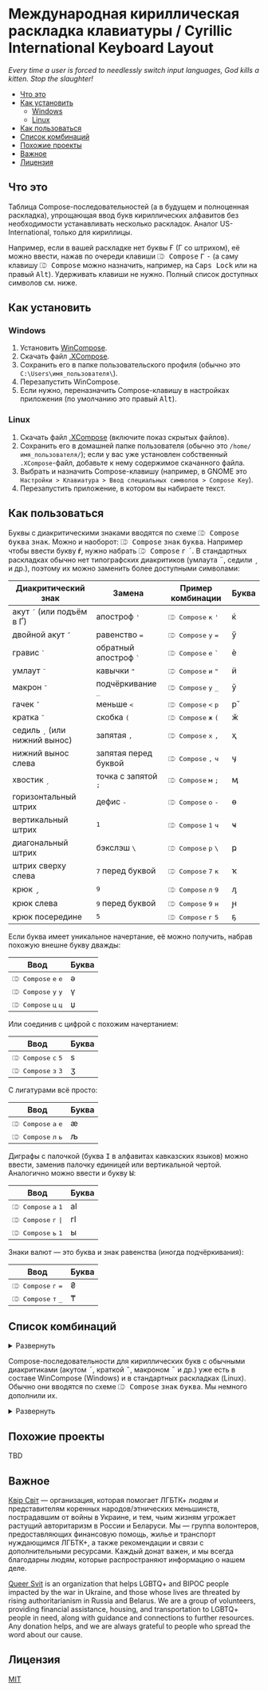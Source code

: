 # Международная кириллическая раскладка клавиатуры / Cyrillic International Keyboard Layout #

*Every time a user is forced to needlessly switch input languages, God kills a kitten. Stop the slaughter!*

- [Что это](#что-это)
- [Как установить](#как-установить)
	- [Windows](#windows)
	- [Linux](#linux)
- [Как пользоваться](#как-пользоваться)
- [Список комбинаций](#список-комбинаций)
- [Похожие проекты](#похожие-проекты)
- [Важное](#важное)
- [Лицензия](#лицензия)

## Что это ##

Таблица Compose-последовательностей (а в будущем и полноценная раскладка), упрощающая ввод букв кириллических алфавитов без необходимости устанавливать несколько раскладок. Аналог US-International, только для кириллицы.

Например, если в вашей раскладке нет буквы Ғ (Г со штрихом), её можно ввести, нажав по очереди клавиши <kbd>⎄ Compose</kbd> <kbd>Г</kbd> <kbd>-</kbd> (а саму клавишу <kbd>⎄ Compose</kbd> можно назначить, например, на <kbd>Caps Lock</kbd> или на правый <kbd>Alt</kbd>). Удерживать клавиши не нужно. Полный список доступных символов см. ниже.

## Как установить ##

### Windows ###

1. Установить [WinCompose](https://github.com/samhocevar/wincompose).
2. Скачать файл [.XCompose](https://github.com/roadkell/cyrillic-intl-layout/blob/main/.XCompose).
3. Сохранить его в папке пользовательского профиля (обычно это `C:\Users\имя_пользователя\`).
4. Перезапустить WinCompose.
5. Если нужно, переназначить Compose-клавишу в настройках приложения (по умолчанию это правый <kbd>Alt</kbd>).

### Linux ###

1. Скачать файл
   [.XCompose](https://github.com/roadkell/cyrillic-intl-layout/blob/main/.XCompose)
   (включите показ скрытых файлов).
2. Сохранить его в домашней папке пользователя (обычно это
   `/home/имя_пользователя/`); если у вас уже установлен собственный
   `.XCompose`-файл, добавьте к нему содержимое скачанного файла.
3. Выбрать и назначить Compose-клавишу (например, в GNOME это `Настройки >
   Клавиатура > Ввод специальных символов > Compose Key`).
4. Перезапустить приложение, в котором вы набираете текст.

## Как пользоваться ##

Буквы с диакритическими знаками вводятся по схеме <kbd>⎄ Compose</kbd> <kbd>буква</kbd> <kbd>знак</kbd>. Можно и наоборот: <kbd>⎄ Compose</kbd> <kbd>знак</kbd> <kbd>буква</kbd>. Например чтобы ввести букву **ѓ**, нужно набрать <kbd>⎄ Compose</kbd> <kbd>г</kbd> <kbd>´</kbd>. В стандартных раскладках обычно нет типографских диакритиков (умлаута <kbd>¨</kbd>, седили <kbd>¸</kbd> и др.), поэтому их можно заменить более доступными символами:

| Диакритический знак                    | Замена                          | Пример комбинации                               | Буква |
| -------------------------------------- | ------------------------------- | ----------------------------------------------- | ----- |
| акут <kbd>´</kbd> (или подъём в Ґ)     | апостроф <kbd>'</kbd>           | <kbd>⎄ Compose</kbd> <kbd>к</kbd> <kbd>'</kbd>  | ќ     |
| двойной акут <kbd>˝</kbd>              | равенство <kbd>=</kbd>          | <kbd>⎄ Compose</kbd> <kbd>у</kbd> <kbd>=</kbd>  | ӳ     |
| гравис <kbd>\`</kbd>                   | обратный апостроф <kbd>\`</kbd> | <kbd>⎄ Compose</kbd> <kbd>е</kbd> <kbd>`</kbd>  | ѐ     |
| умлаут <kbd>¨</kbd>                    | кавычки <kbd>"</kbd>            | <kbd>⎄ Compose</kbd> <kbd>и</kbd> <kbd>"</kbd>  | ӥ     |
| макрон <kbd>¯</kbd>                    | подчёркивание <kbd>_</kbd>      | <kbd>⎄ Compose</kbd> <kbd>у</kbd> <kbd>_</kbd>  | ӯ     |
| гачек <kbd>ˇ</kbd>                     | меньше <kbd><</kbd>             | <kbd>⎄ Compose</kbd> <kbd><</kbd> <kbd>р</kbd>  | р̌     |
| кратка <kbd>˘</kbd>                    | скобка <kbd>(</kbd>             | <kbd>⎄ Compose</kbd> <kbd>ж</kbd> <kbd>(</kbd>  | ӂ     |
| седиль <kbd>¸</kbd> (или нижний вынос) | запятая <kbd>,</kbd>            | <kbd>⎄ Compose</kbd> <kbd>х</kbd> <kbd>,</kbd>  | ҳ     |
| нижний вынос слева                     | запятая перед буквой            | <kbd>⎄ Compose</kbd> <kbd>,</kbd> <kbd>ч</kbd>  | ӌ     |
| хвостик <kbd>ˏ</kbd>                   | точка с запятой <kbd>;</kbd>    | <kbd>⎄ Compose</kbd> <kbd>м</kbd> <kbd>;</kbd>  | ӎ     |
| горизонтальный штрих                   | дефис <kbd>-</kbd>              | <kbd>⎄ Compose</kbd> <kbd>о</kbd> <kbd>-</kbd>  | ө     |
| вертикальный штрих                     | <kbd>1</kbd>                    | <kbd>⎄ Compose</kbd> <kbd>1</kbd> <kbd>ч</kbd>  | ҹ     |
| диагональный штрих                     | бэкслэш <kbd>\\</kbd>           | <kbd>⎄ Compose</kbd> <kbd>р</kbd> <kbd>\\</kbd> | ҏ     |
| штрих сверху слева                     | <kbd>7</kbd> перед буквой       | <kbd>⎄ Compose</kbd> <kbd>7</kbd> <kbd>к</kbd>  | ҡ     |
| крюк <kbd> ̡</kbd>                      | <kbd>9</kbd>                    | <kbd>⎄ Compose</kbd> <kbd>л</kbd> <kbd>9</kbd>  | ԓ     |
| крюк слева                             | <kbd>9</kbd> перед буквой       | <kbd>⎄ Compose</kbd> <kbd>9</kbd> <kbd>н</kbd>  | ԩ     |
| крюк посередине                        | <kbd>5</kbd>                    | <kbd>⎄ Compose</kbd> <kbd>г</kbd> <kbd>5</kbd>  | ҕ     |

Если буква имеет уникальное начертание, её можно получить, набрав похожую внешне букву дважды:

| Ввод                                           | Буква |
| ---------------------------------------------- | ----- |
| <kbd>⎄ Compose</kbd> <kbd>е</kbd> <kbd>е</kbd> | ә     |
| <kbd>⎄ Compose</kbd> <kbd>у</kbd> <kbd>у</kbd> | ү     |
| <kbd>⎄ Compose</kbd> <kbd>ц</kbd> <kbd>ц</kbd> | џ     |

Или соединив с цифрой с похожим начертанием:

| Ввод                                           | Буква |
| ---------------------------------------------- | ----- |
| <kbd>⎄ Compose</kbd> <kbd>с</kbd> <kbd>5</kbd> | ѕ     |
| <kbd>⎄ Compose</kbd> <kbd>з</kbd> <kbd>3</kbd> | ӡ     |

С лигатурами всё просто:

| Ввод                                           | Буква |
| ---------------------------------------------- | ----- |
| <kbd>⎄ Compose</kbd> <kbd>а</kbd> <kbd>е</kbd> | ӕ     |
| <kbd>⎄ Compose</kbd> <kbd>л</kbd> <kbd>ь</kbd> | љ     |

Диграфы с палочкой (буква <kbd>Ӏ</kbd> в алфавитах кавказских языков) можно ввести, заменив палочку единицей или вертикальной чертой. Аналогично можно ввести и букву <kbd>Ы</kbd>:

| Ввод                                            | Буква |
| ----------------------------------------------- | ----- |
| <kbd>⎄ Compose</kbd> <kbd>а</kbd> <kbd>1</kbd>  | аӀ    |
| <kbd>⎄ Compose</kbd> <kbd>г</kbd> <kbd>\|</kbd> | гӀ    |
| <kbd>⎄ Compose</kbd> <kbd>ь</kbd> <kbd>1</kbd>  | ы     |

Знаки валют — это буква и знак равенства (иногда подчёркивания):

| Ввод                                           | Буква |
| ---------------------------------------------- | ----- |
| <kbd>⎄ Compose</kbd> <kbd>г</kbd> <kbd>=</kbd> | ₴     |
| <kbd>⎄ Compose</kbd> <kbd>т</kbd> <kbd>_</kbd> | ₸     |

## Список комбинаций ##

<details><summary>Развернуть</summary>

| Ввод                                                                     | Буква |
| ------------------------------------------------------------------------ | ----- |
| <kbd>⎄ Compose</kbd> <kbd>г</kbd> <kbd>г</kbd>                           | ѕ     |
| <kbd>⎄ Compose</kbd> <kbd>е</kbd> <kbd>е</kbd>                           | ә     |
| <kbd>⎄ Compose</kbd> <kbd>ё</kbd> <kbd>ё</kbd>                           | ӛ     |
| <kbd>⎄ Compose</kbd> <kbd>з</kbd> <kbd>з</kbd>                           | ԑ     |
| <kbd>⎄ Compose</kbd> <kbd>м</kbd> <kbd>м</kbd>                           | ԝ     |
| <kbd>⎄ Compose</kbd> <kbd>о</kbd> <kbd>о</kbd>                           | ҩ     |
| <kbd>⎄ Compose</kbd> <kbd>у</kbd> <kbd>у</kbd>                           | ү     |
| <kbd>⎄ Compose</kbd> <kbd>ц</kbd> <kbd>ц</kbd>                           | џ     |
| <kbd>⎄ Compose</kbd> <kbd>ч</kbd> <kbd>ч</kbd>                           | һ     |
| <kbd>⎄ Compose</kbd> <kbd>э</kbd> <kbd>э</kbd>                           | є     |
| **Лигатуры**                                                             |       |
| <kbd>⎄ Compose</kbd> <kbd>а</kbd> <kbd>е</kbd>                           | ӕ     |
| <kbd>⎄ Compose</kbd> <kbd>л</kbd> <kbd>ь</kbd>                           | љ     |
| <kbd>⎄ Compose</kbd> <kbd>н</kbd> <kbd>г</kbd>                           | ҥ     |
| <kbd>⎄ Compose</kbd> <kbd>н</kbd> <kbd>ь</kbd>                           | њ     |
| <kbd>⎄ Compose</kbd> <kbd>т</kbd> <kbd>ц</kbd>                           | ҵ     |
| **Диграфы**                                                              |       |
| <kbd>⎄ Compose</kbd> <kbd>ь</kbd> <kbd>і</kbd>                           | ы     |
| <kbd>⎄ Compose</kbd> <kbd>ь</kbd> <kbd>\|</kbd>                          | ы     |
| <kbd>⎄ Compose</kbd> <kbd>ь</kbd> <kbd>1</kbd>                           | ы     |
| <kbd>⎄ Compose</kbd> <kbd>¨</kbd> <kbd>ь</kbd> <kbd>і</kbd>              | ӹ     |
| <kbd>⎄ Compose</kbd> <kbd>"</kbd> <kbd>ь</kbd> <kbd>і</kbd>              | ӹ     |
| <kbd>⎄ Compose</kbd> <kbd>а</kbd> <kbd>\|</kbd>                          | аӀ    |
| <kbd>⎄ Compose</kbd> <kbd>а</kbd> <kbd>1</kbd>                           | аӀ    |
| <kbd>⎄ Compose</kbd> <kbd>г</kbd> <kbd>\|</kbd>                          | гӀ    |
| <kbd>⎄ Compose</kbd> <kbd>г</kbd> <kbd>1</kbd>                           | гӀ    |
| <kbd>⎄ Compose</kbd> <kbd>к</kbd> <kbd>\|</kbd>                          | кӀ    |
| <kbd>⎄ Compose</kbd> <kbd>к</kbd> <kbd>1</kbd>                           | кӀ    |
| <kbd>⎄ Compose</kbd> <kbd>л</kbd> <kbd>\|</kbd>                          | лІ    |
| <kbd>⎄ Compose</kbd> <kbd>л</kbd> <kbd>1</kbd>                           | лІ    |
| <kbd>⎄ Compose</kbd> <kbd>о</kbd> <kbd>\|</kbd>                          | оӀ    |
| <kbd>⎄ Compose</kbd> <kbd>о</kbd> <kbd>1</kbd>                           | оӀ    |
| <kbd>⎄ Compose</kbd> <kbd>п</kbd> <kbd>\|</kbd>                          | пӀ    |
| <kbd>⎄ Compose</kbd> <kbd>п</kbd> <kbd>1</kbd>                           | пӀ    |
| <kbd>⎄ Compose</kbd> <kbd>т</kbd> <kbd>\|</kbd>                          | тӀ    |
| <kbd>⎄ Compose</kbd> <kbd>т</kbd> <kbd>1</kbd>                           | тӀ    |
| <kbd>⎄ Compose</kbd> <kbd>у</kbd> <kbd>\|</kbd>                          | уӀ    |
| <kbd>⎄ Compose</kbd> <kbd>у</kbd> <kbd>1</kbd>                           | уӀ    |
| <kbd>⎄ Compose</kbd> <kbd>ф</kbd> <kbd>\|</kbd>                          | фӀ    |
| <kbd>⎄ Compose</kbd> <kbd>ф</kbd> <kbd>1</kbd>                           | фӀ    |
| <kbd>⎄ Compose</kbd> <kbd>х</kbd> <kbd>\|</kbd>                          | хӀ    |
| <kbd>⎄ Compose</kbd> <kbd>х</kbd> <kbd>1</kbd>                           | хӀ    |
| <kbd>⎄ Compose</kbd> <kbd>ц</kbd> <kbd>\|</kbd>                          | цӀ    |
| <kbd>⎄ Compose</kbd> <kbd>ц</kbd> <kbd>1</kbd>                           | цӀ    |
| <kbd>⎄ Compose</kbd> <kbd>ч</kbd> <kbd>\|</kbd>                          | чӀ    |
| <kbd>⎄ Compose</kbd> <kbd>ч</kbd> <kbd>1</kbd>                           | чӀ    |
| <kbd>⎄ Compose</kbd> <kbd>ш</kbd> <kbd>\|</kbd>                          | шІ    |
| <kbd>⎄ Compose</kbd> <kbd>ш</kbd> <kbd>1</kbd>                           | шІ    |
| <kbd>⎄ Compose</kbd> <kbd>щ</kbd> <kbd>\|</kbd>                          | щІ    |
| <kbd>⎄ Compose</kbd> <kbd>щ</kbd> <kbd>1</kbd>                           | щІ    |
| <kbd>⎄ Compose</kbd> <kbd>ы</kbd> <kbd>\|</kbd>                          | ыӀ    |
| <kbd>⎄ Compose</kbd> <kbd>ы</kbd> <kbd>1</kbd>                           | ыӀ    |
| <kbd>⎄ Compose</kbd> <kbd>\|</kbd> <kbd>У</kbd>                          | Іу    |
| <kbd>⎄ Compose</kbd> <kbd>1</kbd> <kbd>У</kbd>                           | Іу    |
| <kbd>⎄ Compose</kbd> <kbd>\|</kbd> <kbd>у</kbd>                          | Іу    |
| <kbd>⎄ Compose</kbd> <kbd>1</kbd> <kbd>у</kbd>                           | Іу    |
| **Палочка**                                                              |       |
| <kbd>⎄ Compose</kbd> <kbd>˙</kbd> <kbd>і</kbd>                           | Ӏ     |
| <kbd>⎄ Compose</kbd> <kbd>і</kbd> <kbd>˙</kbd>                           | Ӏ     |
| <kbd>⎄ Compose</kbd> <kbd>.</kbd> <kbd>і</kbd>                           | Ӏ     |
| <kbd>⎄ Compose</kbd> <kbd>і</kbd> <kbd>.</kbd>                           | Ӏ     |
| <kbd>⎄ Compose</kbd> <kbd>ь</kbd> <kbd>ы</kbd>                           | Ӏ     |
| <kbd>⎄ Compose</kbd> <kbd>ы</kbd> <kbd>ь</kbd>                           | Ӏ     |
| **Кириллические і, ї, ј на основе и, й**                                 |       |
| <kbd>⎄ Compose</kbd> <kbd>˙</kbd> <kbd>и</kbd>                           | і     |
| <kbd>⎄ Compose</kbd> <kbd>и</kbd> <kbd>˙</kbd>                           | і     |
| <kbd>⎄ Compose</kbd> <kbd>.</kbd> <kbd>и</kbd>                           | і     |
| <kbd>⎄ Compose</kbd> <kbd>и</kbd> <kbd>.</kbd>                           | і     |
| <kbd>⎄ Compose</kbd> <kbd>¨</kbd> <kbd>й</kbd>                           | ї     |
| <kbd>⎄ Compose</kbd> <kbd>й</kbd> <kbd>¨</kbd>                           | ї     |
| <kbd>⎄ Compose</kbd> <kbd>"</kbd> <kbd>й</kbd>                           | ї     |
| <kbd>⎄ Compose</kbd> <kbd>й</kbd> <kbd>"</kbd>                           | ї     |
| <kbd>⎄ Compose</kbd> <kbd>˙</kbd> <kbd>й</kbd>                           | ј     |
| <kbd>⎄ Compose</kbd> <kbd>й</kbd> <kbd>˙</kbd>                           | ј     |
| <kbd>⎄ Compose</kbd> <kbd>.</kbd> <kbd>й</kbd>                           | ј     |
| <kbd>⎄ Compose</kbd> <kbd>й</kbd> <kbd>.</kbd>                           | ј     |
| **Буквы с вертикальным штрихом**                                         |       |
| <kbd>⎄ Compose</kbd> <kbd>\|</kbd> <kbd>к</kbd>                          | ҝ     |
| <kbd>⎄ Compose</kbd> <kbd>1</kbd> <kbd>к</kbd>                           | ҝ     |
| <kbd>⎄ Compose</kbd> <kbd>\|</kbd> <kbd>ч</kbd>                          | ҹ     |
| <kbd>⎄ Compose</kbd> <kbd>1</kbd> <kbd>ч</kbd>                           | ҹ     |
| **Буквы с горизонтальным штрихом**                                       |       |
| <kbd>⎄ Compose</kbd> <kbd>-</kbd> <kbd>о</kbd>                           | ө     |
| <kbd>⎄ Compose</kbd> <kbd>о</kbd> <kbd>-</kbd>                           | ө     |
| <kbd>⎄ Compose</kbd> <kbd>-</kbd> <kbd>г</kbd>                           | ғ     |
| <kbd>⎄ Compose</kbd> <kbd>г</kbd> <kbd>-</kbd>                           | ғ     |
| <kbd>⎄ Compose</kbd> <kbd>-</kbd> <kbd>к</kbd>                           | ҟ     |
| <kbd>⎄ Compose</kbd> <kbd>к</kbd> <kbd>-</kbd>                           | ҟ     |
| <kbd>⎄ Compose</kbd> <kbd>-</kbd> <kbd>ү</kbd>                           | ұ     |
| <kbd>⎄ Compose</kbd> <kbd>-</kbd> <kbd>у</kbd>                           | ұ     |
| <kbd>⎄ Compose</kbd> <kbd>ү</kbd> <kbd>-</kbd>                           | ұ     |
| <kbd>⎄ Compose</kbd> <kbd>у</kbd> <kbd>-</kbd>                           | ұ     |
| <kbd>⎄ Compose</kbd> <kbd>-</kbd> <kbd>х</kbd>                           | ӿ     |
| <kbd>⎄ Compose</kbd> <kbd>х</kbd> <kbd>-</kbd>                           | ӿ     |
| <kbd>⎄ Compose</kbd> <kbd>-</kbd> <kbd>е</kbd>                           | ҽ     |
| <kbd>⎄ Compose</kbd> <kbd>е</kbd> <kbd>-</kbd>                           | ҽ     |
| <kbd>⎄ Compose</kbd> <kbd>-</kbd> <kbd>һ</kbd>                           | ћ     |
| <kbd>⎄ Compose</kbd> <kbd>һ</kbd> <kbd>-</kbd>                           | ћ     |
| <kbd>⎄ Compose</kbd> <kbd>-</kbd> <kbd>ч</kbd> <kbd>ч</kbd>              | ћ     |
| <kbd>⎄ Compose</kbd> <kbd>-</kbd> <kbd>ь</kbd>                           | ҍ     |
| <kbd>⎄ Compose</kbd> <kbd>ь</kbd> <kbd>-</kbd>                           | ҍ     |
| **Буквы с диагональным штрихом**                                         |       |
| <kbd>⎄ Compose</kbd> <kbd>к</kbd> <kbd>\\</kbd>                          | ԟ     |
| <kbd>⎄ Compose</kbd> <kbd>\\</kbd> <kbd>к</kbd>                          | ԟ     |
| <kbd>⎄ Compose</kbd> <kbd>р</kbd> <kbd>\\</kbd>                          | ҏ     |
| <kbd>⎄ Compose</kbd> <kbd>\\</kbd> <kbd>р</kbd>                          | ҏ     |
| **Буквы со штрихом сверху слева**                                        |       |
| <kbd>⎄ Compose</kbd> <kbd>7</kbd> <kbd>ь</kbd>                           | ъ     |
| <kbd>⎄ Compose</kbd> <kbd>7</kbd> <kbd>к</kbd>                           | ҡ     |
| <kbd>⎄ Compose</kbd> <kbd>7</kbd> <kbd>ы</kbd>                           | ꙑ     |
| <kbd>⎄ Compose</kbd> <kbd>7</kbd> <kbd>ъ</kbd>                           | ь     |
| **Буквы с седилью**                                                      |       |
| <kbd>⎄ Compose</kbd> <kbd>,</kbd> <kbd>з</kbd>                           | ҙ     |
| <kbd>⎄ Compose</kbd> <kbd>з</kbd> <kbd>,</kbd>                           | ҙ     |
| <kbd>⎄ Compose</kbd> <kbd>¸</kbd> <kbd>з</kbd>                           | ҙ     |
| <kbd>⎄ Compose</kbd> <kbd>з</kbd> <kbd>¸</kbd>                           | ҙ     |
| <kbd>⎄ Compose</kbd> <kbd>,</kbd> <kbd>с</kbd>                           | ҫ     |
| <kbd>⎄ Compose</kbd> <kbd>с</kbd> <kbd>,</kbd>                           | ҫ     |
| <kbd>⎄ Compose</kbd> <kbd>¸</kbd> <kbd>с</kbd>                           | ҫ     |
| <kbd>⎄ Compose</kbd> <kbd>с</kbd> <kbd>¸</kbd>                           | ҫ     |
| **Буквы с подъёмом**                                                     |       |
| <kbd>⎄ Compose</kbd> <kbd>г</kbd> <kbd>'</kbd>                           | ґ     |
| **Буквы с нижним выносным элементом**                                    |       |
| <kbd>⎄ Compose</kbd> <kbd>т</kbd> <kbd>с</kbd>                           | ц     |
| <kbd>⎄ Compose</kbd> <kbd>ш</kbd> <kbd>,</kbd>                           | щ     |
| <kbd>⎄ Compose</kbd> <kbd>ж</kbd> <kbd>,</kbd>                           | җ     |
| <kbd>⎄ Compose</kbd> <kbd>к</kbd> <kbd>,</kbd>                           | қ     |
| <kbd>⎄ Compose</kbd> <kbd>н</kbd> <kbd>,</kbd>                           | ң     |
| <kbd>⎄ Compose</kbd> <kbd>х</kbd> <kbd>,</kbd>                           | ҳ     |
| <kbd>⎄ Compose</kbd> <kbd>ч</kbd> <kbd>,</kbd>                           | ҷ     |
| <kbd>⎄ Compose</kbd> <kbd>г</kbd> <kbd>,</kbd>                           | ӷ     |
| <kbd>⎄ Compose</kbd> <kbd>л</kbd> <kbd>,</kbd>                           | ԯ     |
| <kbd>⎄ Compose</kbd> <kbd>п</kbd> <kbd>,</kbd>                           | ԥ     |
| <kbd>⎄ Compose</kbd> <kbd>т</kbd> <kbd>,</kbd>                           | ҭ     |
| <kbd>⎄ Compose</kbd> <kbd>һ</kbd> <kbd>,</kbd>                           | ԧ     |
| <kbd>⎄ Compose</kbd> <kbd>'</kbd> <kbd>ч</kbd> <kbd>ч</kbd>              | ԧ     |
| <kbd>⎄ Compose</kbd> <kbd>о</kbd> <kbd>,</kbd>                           | ԛ     |
| **Буквы с нижним выносом слева**                                         |       |
| <kbd>⎄ Compose</kbd> <kbd>,</kbd> <kbd>ч</kbd>                           | ӌ     |
| **Буквы с нижним выносом посередине**                                    |       |
| <kbd>⎄ Compose</kbd> <kbd>,</kbd> <kbd>ц</kbd>                           | џ     |
| <kbd>⎄ Compose</kbd> <kbd>ц</kbd> <kbd>,</kbd>                           | џ     |
| <kbd>⎄ Compose</kbd> <kbd>!</kbd> <kbd>ш</kbd>                           | џ     |
| <kbd>⎄ Compose</kbd> <kbd>\|</kbd> <kbd>ш</kbd>                          | џ     |
| <kbd>⎄ Compose</kbd> <kbd>1</kbd> <kbd>ш</kbd>                           | џ     |
| <kbd>⎄ Compose</kbd> <kbd>ш</kbd> <kbd>!</kbd>                           | џ     |
| <kbd>⎄ Compose</kbd> <kbd>е</kbd> <kbd>,</kbd>                           | ҿ     |
| <kbd>⎄ Compose</kbd> <kbd>,</kbd> <kbd>е</kbd>                           | ҿ     |
| **Буквы с крюком**                                                       |       |
| <kbd>⎄ Compose</kbd> <kbd>і</kbd> <kbd>9</kbd>                           | ј     |
| <kbd>⎄ Compose</kbd> <kbd>к</kbd> <kbd>5</kbd>                           | ӄ     |
| <kbd>⎄ Compose</kbd> <kbd>к</kbd> <kbd>9</kbd>                           | ӄ     |
| <kbd>⎄ Compose</kbd> <kbd>к</kbd> <kbd>ј</kbd>                           | ӄ     |
| <kbd>⎄ Compose</kbd> <kbd>л</kbd> <kbd>9</kbd>                           | ԓ     |
| <kbd>⎄ Compose</kbd> <kbd>л</kbd> <kbd>ј</kbd>                           | ԓ     |
| <kbd>⎄ Compose</kbd> <kbd>н</kbd> <kbd>9</kbd>                           | ӈ     |
| <kbd>⎄ Compose</kbd> <kbd>н</kbd> <kbd>ј</kbd>                           | ӈ     |
| <kbd>⎄ Compose</kbd> <kbd>х</kbd> <kbd>9</kbd>                           | ӽ     |
| <kbd>⎄ Compose</kbd> <kbd>х</kbd> <kbd>ј</kbd>                           | ӽ     |
| <kbd>⎄ Compose</kbd> <kbd>ғ</kbd> <kbd>9</kbd>                           | ӻ     |
| <kbd>⎄ Compose</kbd> <kbd>г</kbd> <kbd>9</kbd>                           | ӻ     |
| **Буквы с крюком посередине**                                            |       |
| <kbd>⎄ Compose</kbd> <kbd>г</kbd> <kbd>5</kbd>                           | ҕ     |
| <kbd>⎄ Compose</kbd> <kbd>г</kbd> <kbd>ј</kbd>                           | ҕ     |
| <kbd>⎄ Compose</kbd> <kbd>п</kbd> <kbd>5</kbd>                           | ҧ     |
| <kbd>⎄ Compose</kbd> <kbd>п</kbd> <kbd>ј</kbd>                           | ҧ     |
| <kbd>⎄ Compose</kbd> <kbd>ћ</kbd> <kbd>5</kbd>                           | ђ     |
| <kbd>⎄ Compose</kbd> <kbd>һ</kbd> <kbd>5</kbd>                           | ђ     |
| <kbd>⎄ Compose</kbd> <kbd>һ</kbd> <kbd>ј</kbd>                           | ђ     |
| <kbd>⎄ Compose</kbd> <kbd>т</kbd> <kbd>5</kbd>                           | ђ     |
| <kbd>⎄ Compose</kbd> <kbd>т</kbd> <kbd>ј</kbd>                           | ђ     |
| **Буквы с крюком слева**                                                 |       |
| <kbd>⎄ Compose</kbd> <kbd>9</kbd> <kbd>н</kbd>                           | ԩ     |
| <kbd>⎄ Compose</kbd> <kbd>л</kbd> <kbd>н</kbd>                           | ԩ     |
| <kbd>⎄ Compose</kbd> <kbd>ј</kbd> <kbd>н</kbd>                           | ԩ     |
| **Буквы с хвостиком**                                                    |       |
| <kbd>⎄ Compose</kbd> <kbd>л</kbd> <kbd>;</kbd>                           | ӆ     |
| <kbd>⎄ Compose</kbd> <kbd>м</kbd> <kbd>;</kbd>                           | ӎ     |
| <kbd>⎄ Compose</kbd> <kbd>н</kbd> <kbd>;</kbd>                           | ӊ     |
| **Буквы других форм**                                                    |       |
| <kbd>⎄ Compose</kbd> <kbd>с</kbd> <kbd>5</kbd>                           | ѕ     |
| <kbd>⎄ Compose</kbd> <kbd>5</kbd> <kbd>с</kbd>                           | ѕ     |
| <kbd>⎄ Compose</kbd> <kbd>з</kbd> <kbd>3</kbd>                           | ӡ     |
| <kbd>⎄ Compose</kbd> <kbd>3</kbd> <kbd>з</kbd>                           | ӡ     |
| <kbd>⎄ Compose</kbd> <kbd>с</kbd> <kbd>о</kbd>                           | ҩ     |
| <kbd>⎄ Compose</kbd> <kbd>с</kbd> <kbd>0</kbd>                           | ҩ     |
| <kbd>⎄ Compose</kbd> <kbd>0</kbd> <kbd>с</kbd>                           | ҩ     |
| <kbd>⎄ Compose</kbd> <kbd>о</kbd> <kbd>0</kbd>                           | ҩ     |
| <kbd>⎄ Compose</kbd> <kbd>0</kbd> <kbd>о</kbd>                           | ҩ     |
| **Буквы с несколькими диакритиками**                                     |       |
| <kbd>⎄ Compose</kbd> <kbd>"</kbd> <kbd>-</kbd> <kbd>о</kbd>              | ӫ     |
| <kbd>⎄ Compose</kbd> <kbd>-</kbd> <kbd>"</kbd> <kbd>о</kbd>              | ӫ     |
| <kbd>⎄ Compose</kbd> <kbd>"</kbd> <kbd>ш</kbd> <kbd>в</kbd> <kbd>а</kbd> | ӛ     |
| <kbd>⎄ Compose</kbd> <kbd>ш</kbd> <kbd>в</kbd> <kbd>а</kbd> <kbd>"</kbd> | ӛ     |
| **Буквы с гачеком**                                                      |       |
| <kbd>⎄ Compose</kbd> <kbd>c</kbd> <kbd>р</kbd>                           | р̌     |
| <kbd>⎄ Compose</kbd> <kbd>v</kbd> <kbd>р</kbd>                           | р̌     |
| <kbd>⎄ Compose</kbd> <kbd><</kbd> <kbd>р</kbd>                           | р̌     |
| <kbd>⎄ Compose</kbd> <kbd>р</kbd> <kbd><</kbd>                           | р̌     |
| **Буквы с умлаутом**                                                     |       |
| <kbd>⎄ Compose</kbd> <kbd>¨</kbd> <kbd>є</kbd>                           | є̈     |
| <kbd>⎄ Compose</kbd> <kbd>є</kbd> <kbd>¨</kbd>                           | є̈     |
| <kbd>⎄ Compose</kbd> <kbd>"</kbd> <kbd>є</kbd>                           | є̈     |
| <kbd>⎄ Compose</kbd> <kbd>є</kbd> <kbd>"</kbd>                           | є̈     |
| **Буквы, отсутствующие в сербском и македонском**                        |       |
| <kbd>⎄ Compose</kbd> <kbd>й</kbd> <kbd>о</kbd>                           | ё     |
| <kbd>⎄ Compose</kbd> <kbd>ј</kbd> <kbd>о</kbd>                           | ё     |
| <kbd>⎄ Compose</kbd> <kbd>й</kbd> <kbd>у</kbd>                           | ю     |
| <kbd>⎄ Compose</kbd> <kbd>ј</kbd> <kbd>у</kbd>                           | ю     |
| <kbd>⎄ Compose</kbd> <kbd>й</kbd> <kbd>а</kbd>                           | я     |
| <kbd>⎄ Compose</kbd> <kbd>ј</kbd> <kbd>а</kbd>                           | я     |
| **Знаки валют**                                                          |       |
| <kbd>⎄ Compose</kbd> <kbd>=</kbd> <kbd>г</kbd>                           | ₴     |
| <kbd>⎄ Compose</kbd> <kbd>г</kbd> <kbd>=</kbd>                           | ₴     |
| <kbd>⎄ Compose</kbd> <kbd>=</kbd> <kbd>р</kbd>                           | ₽     |
| <kbd>⎄ Compose</kbd> <kbd>р</kbd> <kbd>=</kbd>                           | ₽     |
| <kbd>⎄ Compose</kbd> <kbd>=</kbd> <kbd>т</kbd>                           | ₮     |
| <kbd>⎄ Compose</kbd> <kbd>т</kbd> <kbd>=</kbd>                           | ₮     |
| <kbd>⎄ Compose</kbd> <kbd>_</kbd> <kbd>т</kbd>                           | ₸     |
| <kbd>⎄ Compose</kbd> <kbd>т</kbd> <kbd>_</kbd>                           | ₸     |
| <kbd>⎄ Compose</kbd> <kbd>_</kbd> <kbd>с</kbd>                           | ⃀¹    |
| <kbd>⎄ Compose</kbd> <kbd>с</kbd> <kbd>_</kbd>                           | ⃀¹    |

¹: Знак кыргызского сома (подчёркнутая С) лишь недавно (в 2021 году) был включён в стандарт Unicode, поэтому во многих шрифтах он пока отсутствует.

</details>

Compose-последовательности для кириллических букв с обычными диакритиками (акутом <kbd>´</kbd>, краткой <kbd>˘</kbd>, макроном <kbd>¯</kbd> и др.) уже есть в составе WinCompose (Windows) и в стандартных раскладках (Linux). Обычно они вводятся по схеме <kbd>⎄ Compose</kbd> <kbd>знак</kbd> <kbd>буква</kbd>. Мы немного дополнили их.

<details><summary>Развернуть</summary>

| Ввод                                                        | Буква |
| ----------------------------------------------------------- | ----- |
| <kbd>⎄ Compose</kbd> <kbd>е</kbd> <kbd>`</kbd>              | ѐ     |
| <kbd>⎄ Compose</kbd> <kbd>и</kbd> <kbd>`</kbd>              | ѝ     |
| <kbd>⎄ Compose</kbd> <kbd>г</kbd> <kbd>´</kbd>              | ѓ     |
| <kbd>⎄ Compose</kbd> <kbd>к</kbd> <kbd>´</kbd>              | ќ     |
| <kbd>⎄ Compose</kbd> <kbd>к</kbd> <kbd>'</kbd>              | ќ     |
| <kbd>⎄ Compose</kbd> <kbd>у</kbd> <kbd>=</kbd>              | ӳ     |
| <kbd>⎄ Compose</kbd> <kbd>˝</kbd> <kbd>у</kbd>              | ӳ     |
| <kbd>⎄ Compose</kbd> <kbd>´</kbd> <kbd>´</kbd> <kbd>у</kbd> | ӳ     |
| <kbd>⎄ Compose</kbd> <kbd>у</kbd> <kbd>˝</kbd>              | ӳ     |
| <kbd>⎄ Compose</kbd> <kbd>и</kbd> <kbd>¯</kbd>              | ӣ     |
| <kbd>⎄ Compose</kbd> <kbd>и</kbd> <kbd>_</kbd>              | ӣ     |
| <kbd>⎄ Compose</kbd> <kbd>у</kbd> <kbd>¯</kbd>              | ӯ     |
| <kbd>⎄ Compose</kbd> <kbd>у</kbd> <kbd>_</kbd>              | ӯ     |
| <kbd>⎄ Compose</kbd> <kbd>а</kbd> <kbd>(</kbd>              | ӑ     |
| <kbd>⎄ Compose</kbd> <kbd>е</kbd> <kbd>(</kbd>              | ӗ     |
| <kbd>⎄ Compose</kbd> <kbd>ж</kbd> <kbd>(</kbd>              | ӂ     |
| <kbd>⎄ Compose</kbd> <kbd>и</kbd> <kbd>(</kbd>              | й     |
| <kbd>⎄ Compose</kbd> <kbd>у</kbd> <kbd>(</kbd>              | ў     |
| <kbd>⎄ Compose</kbd> <kbd>а</kbd> <kbd>"</kbd>              | ӓ     |
| <kbd>⎄ Compose</kbd> <kbd>¨</kbd> <kbd>а</kbd>              | ӓ     |
| <kbd>⎄ Compose</kbd> <kbd>а</kbd> <kbd>¨</kbd>              | ӓ     |
| <kbd>⎄ Compose</kbd> <kbd>е</kbd> <kbd>"</kbd>              | ё     |
| <kbd>⎄ Compose</kbd> <kbd>¨</kbd> <kbd>е</kbd>              | ё     |
| <kbd>⎄ Compose</kbd> <kbd>е</kbd> <kbd>¨</kbd>              | ё     |
| <kbd>⎄ Compose</kbd> <kbd>ж</kbd> <kbd>"</kbd>              | ӝ     |
| <kbd>⎄ Compose</kbd> <kbd>¨</kbd> <kbd>ж</kbd>              | ӝ     |
| <kbd>⎄ Compose</kbd> <kbd>ж</kbd> <kbd>¨</kbd>              | ӝ     |
| <kbd>⎄ Compose</kbd> <kbd>з</kbd> <kbd>"</kbd>              | ӟ     |
| <kbd>⎄ Compose</kbd> <kbd>¨</kbd> <kbd>з</kbd>              | ӟ     |
| <kbd>⎄ Compose</kbd> <kbd>з</kbd> <kbd>¨</kbd>              | ӟ     |
| <kbd>⎄ Compose</kbd> <kbd>і</kbd> <kbd>"</kbd>              | ї     |
| <kbd>⎄ Compose</kbd> <kbd>¨</kbd> <kbd>і</kbd>              | ї     |
| <kbd>⎄ Compose</kbd> <kbd>і</kbd> <kbd>¨</kbd>              | ї     |
| <kbd>⎄ Compose</kbd> <kbd>и</kbd> <kbd>"</kbd>              | ӥ     |
| <kbd>⎄ Compose</kbd> <kbd>¨</kbd> <kbd>и</kbd>              | ӥ     |
| <kbd>⎄ Compose</kbd> <kbd>и</kbd> <kbd>¨</kbd>              | ӥ     |
| <kbd>⎄ Compose</kbd> <kbd>о</kbd> <kbd>"</kbd>              | ӧ     |
| <kbd>⎄ Compose</kbd> <kbd>¨</kbd> <kbd>о</kbd>              | ӧ     |
| <kbd>⎄ Compose</kbd> <kbd>о</kbd> <kbd>¨</kbd>              | ӧ     |
| <kbd>⎄ Compose</kbd> <kbd>у</kbd> <kbd>"</kbd>              | ӱ     |
| <kbd>⎄ Compose</kbd> <kbd>¨</kbd> <kbd>у</kbd>              | ӱ     |
| <kbd>⎄ Compose</kbd> <kbd>у</kbd> <kbd>¨</kbd>              | ӱ     |
| <kbd>⎄ Compose</kbd> <kbd>ч</kbd> <kbd>"</kbd>              | ӵ     |
| <kbd>⎄ Compose</kbd> <kbd>¨</kbd> <kbd>ч</kbd>              | ӵ     |
| <kbd>⎄ Compose</kbd> <kbd>ч</kbd> <kbd>¨</kbd>              | ӵ     |
| <kbd>⎄ Compose</kbd> <kbd>ы</kbd> <kbd>"</kbd>              | ӹ     |
| <kbd>⎄ Compose</kbd> <kbd>¨</kbd> <kbd>ы</kbd>              | ӹ     |
| <kbd>⎄ Compose</kbd> <kbd>ы</kbd> <kbd>¨</kbd>              | ӹ     |
| <kbd>⎄ Compose</kbd> <kbd>э</kbd> <kbd>"</kbd>              | ӭ     |
| <kbd>⎄ Compose</kbd> <kbd>¨</kbd> <kbd>э</kbd>              | ӭ     |
| <kbd>⎄ Compose</kbd> <kbd>э</kbd> <kbd>¨</kbd>              | ӭ     |

</details>

## Похожие проекты ##

TBD

## Важное ##

[Квiр Свiт](https://www.instagram.com/queer_svit/) — организация, которая помогает ЛГБТК+ людям и представителям коренных народов/этнических меньшинств, пострадавшим от войны в Украине, и тем, чьим жизням угрожает растущий авторитаризм в России и Беларуси. Мы — группа волонтеров, предоставляющих финансовую помощь, жилье и транспорт нуждающимся ЛГБТК+, а также рекомендации и связи с дополнительными ресурсами.
Каждый донат важен, и мы всегда благодарны людям, которые распространяют информацию о нашем деле.

[Queer Svit](https://www.instagram.com/queer_svit/) is an organization that helps LGBTQ+ and BIPOC people impacted by the war in Ukraine, and those whose lives are threated by rising authoritarianism in Russia and Belarus. We are a group of volunteers, providing financial assistance, housing, and transportation to LGBTQ+ people in need, along with guidance and connections to further resources.
Any donation helps, and we are always grateful to people who spread the word about our cause.

## Лицензия ##

[MIT](https://github.com/roadkell/cyrillic-intl-layout/blob/main/LICENSE)
